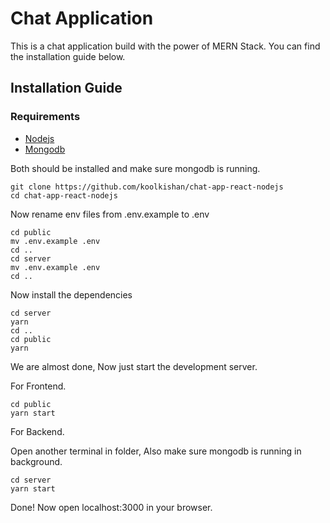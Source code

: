 # Chat Application

This is a chat application build with the power of MERN Stack. You can find the installation guide below.

## Installation Guide

### Requirements

- [Nodejs](https://nodejs.org/en/download)
- [Mongodb](https://www.mongodb.com/docs/manual/administration/install-community/)

Both should be installed and make sure mongodb is running.

```shell
git clone https://github.com/koolkishan/chat-app-react-nodejs
cd chat-app-react-nodejs
```

Now rename env files from .env.example to .env

```shell
cd public
mv .env.example .env
cd ..
cd server
mv .env.example .env
cd ..
```

Now install the dependencies

```shell
cd server
yarn
cd ..
cd public
yarn
```

We are almost done, Now just start the development server.

For Frontend.

```shell
cd public
yarn start
```

For Backend.

Open another terminal in folder, Also make sure mongodb is running in background.

```shell
cd server
yarn start
```

Done! Now open localhost:3000 in your browser.
